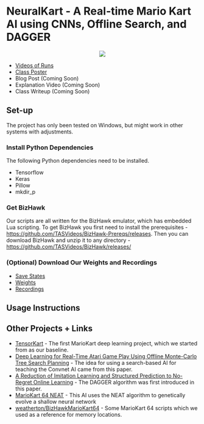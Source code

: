 # NeuralKart - A Real-time Mario Kart AI using CNNs, Offline Search, and DAGGER

<p align="center">
  <img src="./demo.gif"/>
</p>

- [Videos of Runs](https://www.youtube.com/playlist?list=PLSHD7WB3aI6Ks04Z7kS_UskyG_uY02EzY)
- [Class Poster](https://drive.google.com/open?id=0B7KSCOuXHAaQcE8wWXZmRVhjX2c)
- Blog Post (Coming Soon)
- Explanation Video (Coming Soon)
- Class Writeup (Coming Soon)

## Set-up

The project has only been tested on Windows, but might work in other systems with adjustments.

### Install Python Dependencies
The following Python dependencies need to be installed.

- Tensorflow
- Keras
- Pillow
- mkdir_p

### Get BizHawk

Our scripts are all written for the BizHawk emulator, which has embedded Lua scripting. To get BizHawk you first need to install the prerequisites - https://github.com/TASVideos/BizHawk-Prereqs/releases. Then you can download BizHawk and unzip it to any directory - https://github.com/TASVideos/BizHawk/releases/

### (Optional) Download Our Weights and Recordings

- [Save States](https://drive.google.com/open?id=0B7KSCOuXHAaQaGNDWEI2MlBSRDQ)
- [Weights](https://drive.google.com/open?id=0B7KSCOuXHAaQQUY3V2dqQjNNbXM)
- [Recordings](https://drive.google.com/open?id=0B7KSCOuXHAaQSHFLRFpCQTBVemM)

## Usage Instructions

## Other Projects + Links

- [TensorKart](https://github.com/kevinhughes27/TensorKart) - The first MarioKart deep learning project, which we started from as our baseline.
- [Deep Learning for Real-Time Atari Game Play Using Offline Monte-Carlo Tree Search Planning](https://papers.nips.cc/paper/5421-deep-learning-for-real-time-atari-game-play-using-offline-monte-carlo-tree-search-planning.pdf) - The idea for using a search-based AI for teaching the Convnet AI came from this paper.
- [A Reduction of Imitation Learning and Structured Prediction to No-Regret Online Learning](https://www.cs.cmu.edu/~sross1/publications/Ross-AIStats11-NoRegret.pdf) - The DAGGER algorithm was first introduced in this paper.
- [MarioKart 64 NEAT](https://www.youtube.com/watch?v=tmltm0ZHkHw) - This AI uses the NEAT algorithm to genetically evolve a shallow neural network
- [weatherton/BizHawkMarioKart64](https://github.com/weatherton/BizHawkMarioKart64) - Some MarioKart 64 scripts which we used as a reference for memory locations.

